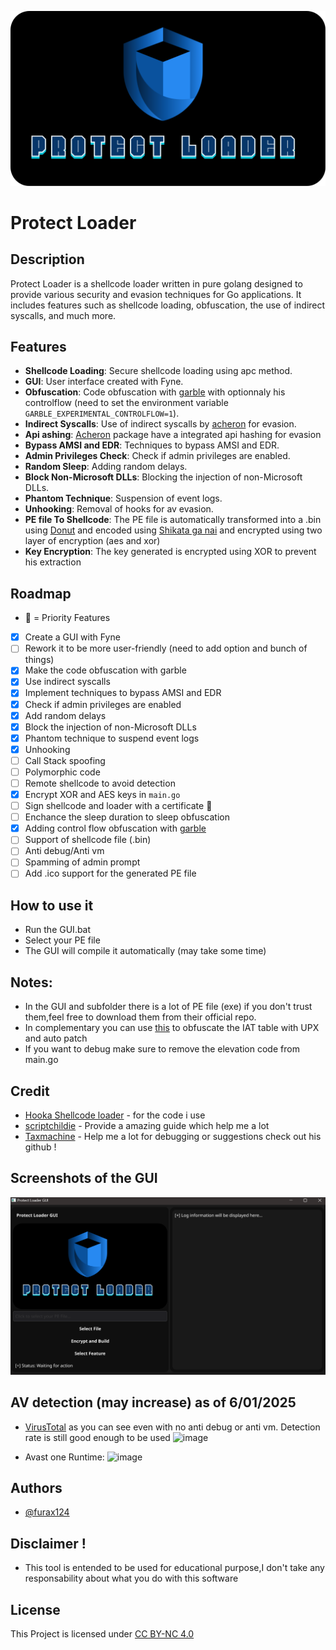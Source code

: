 
![Logo](https://github.com/furax124/Protect_Loader/blob/main/GUI/Assets/LOGO.png)

# Protect Loader

## Description
Protect Loader is a shellcode loader written in pure golang designed to provide various security and evasion techniques for Go applications. It includes features such as shellcode loading, obfuscation, the use of indirect syscalls, and much more.

## Features
- **Shellcode Loading**: Secure shellcode loading using apc method.
- **GUI**: User interface created with Fyne.
- **Obfuscation**: Code obfuscation with [garble](https://github.com/burrowers/garble) with optionnaly his controlflow (need to set the environment variable `GARBLE_EXPERIMENTAL_CONTROLFLOW=1`).
- **Indirect Syscalls**: Use of indirect syscalls by [acheron](https://github.com/f1zm0/acheron) for evasion.
- **Api ashing**: [Acheron](https://github.com/f1zm0/acheron) package have a integrated api hashing for evasion
- **Bypass AMSI and EDR**: Techniques to bypass AMSI and EDR.
- **Admin Privileges Check**: Check if admin privileges are enabled.
- **Random Sleep**: Adding random delays.
- **Block Non-Microsoft DLLs**: Blocking the injection of non-Microsoft DLLs.
- **Phantom Technique**: Suspension of event logs.
- **Unhooking**: Removal of hooks for av evasion.
- **PE file To Shellcode**: The PE file is automatically transformed into a .bin using [Donut](https://github.com/TheWover/donut) and encoded using [Shikata ga nai](https://github.com/EgeBalci/sgn) and encrypted using two layer of encryption (aes and xor)
- **Key Encryption**: The key generated is encrypted using XOR to prevent his extraction

## Roadmap
- 🚧 = Priority Features

- [X] Create a GUI with Fyne
- [ ] Rework it to be more user-friendly (need to add option and bunch of things)
- [X] Make the code obfuscation with garble
- [X] Use indirect syscalls
- [X] Implement techniques to bypass AMSI and EDR
- [X] Check if admin privileges are enabled
- [X] Add random delays
- [X] Block the injection of non-Microsoft DLLs
- [X] Phantom technique to suspend event logs
- [X] Unhooking
- [ ] Call Stack spoofing
- [ ] Polymorphic code
- [ ] Remote shellcode to avoid detection
- [X] Encrypt XOR and AES keys in `main.go`
- [ ] Sign shellcode and loader with a certificate 🚧
- [ ] Enchance the sleep duration to sleep obfuscation
- [X] Adding control flow obfuscation with [garble](https://github.com/burrowers/garble/blob/master/docs/CONTROLFLOW.md)
- [ ] Support of shellcode file (.bin)
- [ ] Anti debug/Anti vm
- [ ] Spamming of admin prompt
- [ ] Add .ico support for the generated PE file

## How to use it

- Run the GUI.bat 
- Select your PE file
- The GUI will compile it automatically (may take some time)
## Notes:
- In the GUI and subfolder there is a lot of PE file (exe) if you don't trust them,feel free to download them from their official repo.
- In complementary you can use [this](https://github.com/furax124/UPX_Compress_And_Patcher) to obfuscate the IAT table with UPX and auto patch
- If you want to debug make sure to remove the elevation code from main.go

## Credit

 - [Hooka Shellcode loader](https://github.com/D3Ext/Hooka) - for the code i use 
 - [scriptchildie](https://www.scriptchildie.com/) - Provide a amazing guide which help me a lot
 - [Taxmachine](https://github.com/TaxMachine) - Help me a lot for debugging or suggestions check out his github !


## Screenshots of the GUI

![App Screenshot](https://github.com/furax124/Protect_Loader/blob/main/GUI/Assets/Preview.png)

## AV detection (may increase) as of 6/01/2025
- [VirusTotal](https://www.virustotal.com/gui/file/55dba69fb7c4948f5e9b517270b8db32eaae4d39b0ccf5316f638951e831693d) as you can see even with no anti debug or anti vm. Detection rate is still good enough to be used
![image](https://github.com/user-attachments/assets/a80c73d7-0a4a-45df-a4e6-e629c0e6e9fc)

- Avast one Runtime:
![image](https://github.com/user-attachments/assets/22fccf5e-7a47-40fa-bcfa-86853e73b930)


## Authors

- [@furax124](https://github.com/furax124)

## Disclaimer !

- This tool is entended to be used for educational purpose,I don't take any responsability about what you do with this software

## License

This Project is licensed under [CC BY-NC 4.0](https://creativecommons.org/licenses/by-nc/4.0/)
